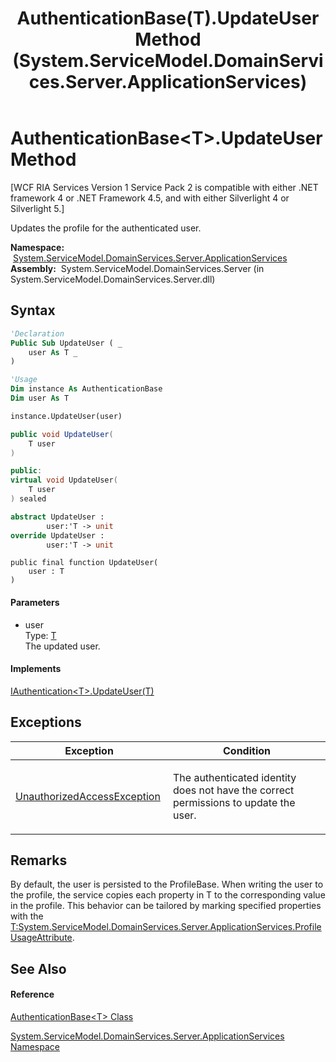 ﻿---
title: AuthenticationBase(T).UpdateUser Method  (System.ServiceModel.DomainServices.Server.ApplicationServices)
TOCTitle: UpdateUser Method
ms:assetid: M:System.ServiceModel.DomainServices.Server.ApplicationServices.AuthenticationBase`1.UpdateUser(`0)
ms:mtpsurl: https://msdn.microsoft.com/en-us/library/Ff422656(v=VS.91)
ms:contentKeyID: 28755028
ms.date: 01/27/2012
mtps_version: v=VS.91
f1_keywords:
- System.ServiceModel.DomainServices.Server.ApplicationServices.AuthenticationBase`1.UpdateUser
dev_langs:
- CSharp
- JScript
- VB
- FSharp
- c++
api_location:
- System.ServiceModel.DomainServices.Server.dll
api_name:
- System.ServiceModel.DomainServices.Server.ApplicationServices.AuthenticationBase`1.UpdateUser
api_type:
- Managed
topic_type:
- apiref
- kbSyntax
product_family_name: VS
ROBOTS: INDEX,FOLLOW
---

# AuthenticationBase\<T\>.UpdateUser Method

\[WCF RIA Services Version 1 Service Pack 2 is compatible with either .NET framework 4 or .NET Framework 4.5, and with either Silverlight 4 or Silverlight 5.\]

Updates the profile for the authenticated user.

**Namespace:**  [System.ServiceModel.DomainServices.Server.ApplicationServices](ff422719\(v=vs.91\).md)  
**Assembly:**  System.ServiceModel.DomainServices.Server (in System.ServiceModel.DomainServices.Server.dll)

## Syntax

``` vb
'Declaration
Public Sub UpdateUser ( _
    user As T _
)
```

``` vb
'Usage
Dim instance As AuthenticationBase
Dim user As T

instance.UpdateUser(user)
```

``` csharp
public void UpdateUser(
    T user
)
```

``` c++
public:
virtual void UpdateUser(
    T user
) sealed
```

``` fsharp
abstract UpdateUser : 
        user:'T -> unit 
override UpdateUser : 
        user:'T -> unit 
```

``` jscript
public final function UpdateUser(
    user : T
)
```

#### Parameters

  - user  
    Type: [T](ff422449\(v=vs.91\).md)  
    The updated user.  

#### Implements

[IAuthentication\<T\>.UpdateUser(T)](https://msdn.microsoft.com/en-us/library/m:system.servicemodel.domainservices.server.applicationservices.iauthentication%601.updateuser\(%600\)\(v=VS.91\))  

## Exceptions

<table>
<colgroup>
<col style="width: 50%" />
<col style="width: 50%" />
</colgroup>
<thead>
<tr class="header">
<th>Exception</th>
<th>Condition</th>
</tr>
</thead>
<tbody>
<tr class="odd">
<td><a href="https://msdn.microsoft.com/en-us/library/f2y9aa54">UnauthorizedAccessException</a></td>
<td><p>The authenticated identity does not have the correct permissions to update the user.</p></td>
</tr>
</tbody>
</table>

## Remarks

By default, the user is persisted to the ProfileBase. When writing the user to the profile, the service copies each property in T to the corresponding value in the profile. This behavior can be tailored by marking specified properties with the [T:System.ServiceModel.DomainServices.Server.ApplicationServices.ProfileUsageAttribute]().

## See Also

#### Reference

[AuthenticationBase\<T\> Class](ff422449\(v=vs.91\).md)

[System.ServiceModel.DomainServices.Server.ApplicationServices Namespace](ff422719\(v=vs.91\).md)

